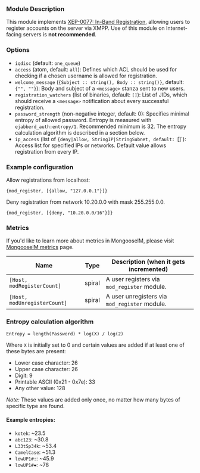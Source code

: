 ### Module Description
This module implements [XEP-0077: In-Band Registration](http://xmpp.org/extensions/xep-0077.html), allowing users to register accounts on the server via XMPP. Use of this module on Internet-facing servers is **not recommended**.

### Options

* `iqdisc` (default: `one_queue`)
* `access` (atom, default: `all`): Defines which ACL should be used for checking if a chosen username is allowed for registration.
* `welcome_message` (`{Subject :: string(), Body :: string()}`, default: `{"", ""}`): Body and subject of a `<message>` stanza sent to new users.
* `registration_watchers` (list of binaries, default: `[]`): List of JIDs, which should receive a `<message>` notification about every successful registration.
* `password_strength` (non-negative integer, default: 0): Specifies minimal entropy of allowed password. 
 Entropy is measured with `ejabberd_auth:entropy/1`.
 Recommended minimum is 32.
 The entropy calculation algorithm is described in a section below.
* `ip_access` (list of `{deny|allow, StringIP|StringSubnet, default: `[]`): Access list for specified IPs or networks. 
 Default value allows registration from every IP.

### Example configuration

Allow registrations from localhost:
``` 
{mod_register, [{allow, "127.0.0.1"}]} 
```

Deny registration from network 10.20.0.0 with mask 255.255.0.0.
```
{mod_register, [{deny, "10.20.0.0/16"}]}
```

### Metrics

If you'd like to learn more about metrics in MongooseIM, please visit [MongooseIM metrics](../operation-and-maintenance/Mongoose-metrics.md) page.

| Name | Type | Description (when it gets incremented) |
| ---- | ---- | -------------------------------------- |
| `[Host, modRegisterCount]` | spiral | A user registers via `mod_register` module. |
| `[Host, modUnregisterCount]` | spiral | A user unregisters via `mod_register` module. |

### Entropy calculation algorithm

```
Entropy = length(Password) * log(X) / log(2)
```

Where `X` is initially set to 0 and certain values are added if at least one of these bytes are present:

* Lower case character: 26
* Upper case character: 26
* Digit: 9
* Printable ASCII (0x21 - 0x7e): 33
* Any other value: 128

*Note:* These values are added only once, no matter how many bytes of specific type are found.

#### Example entropies:

* `kotek`: ~23.5
* `abc123`: ~30.8
* `L33tSp34k`: ~53.4
* `CamelCase`: ~51.3
* `lowUP1#:`: ~45.9
* `lowUP1#❤`: ~78

